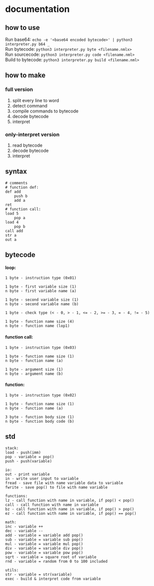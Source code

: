 # documentation


## how to use
Run base64: `echo -e '<base64 encoded bytecode>' | python3 interpreter.py b64 _` \
Run bytecode: `python3 interpreter.py byte <filename.nmlx>` \
Run sourcecode: `python3 interpreter.py code <filename.nml>` \
Build to bytecode: `python3 interpreter.py build <filename.nml>`

## how to make
### full version
1. split every line to word
2. detect command
3. compile commands to bytecode
4. decode bytecode
5. interpret
### only-interpret version
1. read bytecode
2. decode bytecode
3. interpret


## syntax
```
# comments
# function def:
def add
    push b
    add a
ret
# function call:
load 5
    pop a
load 4
    pop b
call add
str a
out a
```
## bytecode
#### loop:
```
1 byte - instruction type (0x01)

1 byte - first variable size (1) 
n byte - first variable name (a)

1 byte - second variable size (1) 
n byte - second variable name (b)

1 byte - check type (< - 0, > - 1, <= - 2, >= - 3, = - 4, != - 5)

1 byte - function name size (4) 
n byte - function name (lop1)
```
#### function call:
```
1 byte - instruction type (0x03)

1 byte - function name size (1) 
n byte - function name (a)

1 byte - argument size (1) 
n byte - argument name (b)
```

#### function:
```
1 byte - instruction type (0x02)

1 byte - function name size (1) 
n byte - function name (a) 

3 byte - function body size (1)
n byte - function body code (b)
```

## std
```
stack:
load - push(imm)
pop - variable = pop()
push - push(variable)

io:
out - print variable
in - write user input to variable
fread - save file with name variable data to variable
fwrite - save pop() to file with name variable

functions:
lz - call function with name in variable, if pop() < pop()
call - call function with name in variable
bz - call function with name in variable, if pop() > pop()
ez - call function with name in variable, if pop() == pop()

math:
inc - variable ++
dec - variable --
add - variable = variable add pop()
sub - variable = variable sub pop()
mul - variable = variable mul pop()
div - variable = variable div pop()
pow - variable = variable pow pop()
sqrt - variable = square root of variable
rnd - variable = random from 0 to 100 included

utils:
str - variable = str(variable)
exec - build & interpret code from variable
```